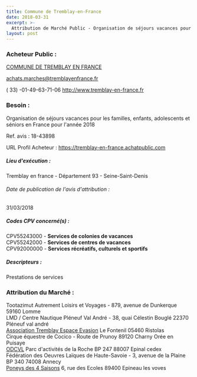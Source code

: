 ```yaml
---
title: Commune de Tremblay-en-France
date: 2018-03-31
excerpt: >-
  Attribution de Marché Public - Organisation de séjours vacances pour les familles, enfants, adolescents et séniors en France pour l'année 2018
layout: post
---
```


### Acheteur Public : 
<a href="/acheteur-33/siren-219300738"> COMMUNE DE TREMBLAY EN FRANCE</a><br/>



achats.marches@tremblayenfrance.fr

( 33) -01-49-63-71-06
http://www.tremblay-en-france.fr
### Besoin :

Organisation de séjours vacances pour les familles, enfants, adolescents et séniors en France pour l'année 2018

Ref. avis : 18-43898

URL Profil Acheteur : https://tremblay-en-france.achatpublic.com

##### Lieu d'exécution :

Tremblay en france - Département 93 - Seine-Saint-Denis

###### Date de publication de l'avis d'attribution : 
31/03/2018

##### Codes CPV concerné(s) :
CPV55243000 - **Services de colonies de vacances** <br/>
CPV55242000 - **Services de centres de vacances** <br/>
CPV92000000 - **Services récréatifs, culturels et sportifs** <br/>

##### Descripteurs :
Prestations de services <br/>

### Attribution du Marché :
Tootazimut Autrement Loisirs et Voyages - 879, avenue de Dunkerque 59160 Lomme <br/>
LMD / Centre Nautique Pléneuf Val André - 38, quai Célestin Bouglé 22370 Pléneuf val andré <br/>
<a href="/entreprise-262/siren-450211156"> Association Tremblay Espace Evasion</a>    Le Fontenil 05460 Ristolas <br/>
Cirque équestre de Cocico - Route de Prunoy 89120 Charny Orée en Puisaye <br/>
<a href="/entreprise-268/siren-783439276"> ODCVL</a>    Parc d'activités de la Roche BP 247 88007 Epinal cedex <br/>
Fédération des Oeuvres Laïques de Haute-Savoie - 3, avenue de la Plaine BP 340 74008 Annecy <br/>
<a href="/entreprise-256/siren-350660254"> Poneys des 4 Saisons</a>    6, rue des Ecoles 89400 Epineau les voves <br/>
